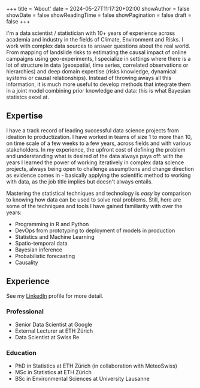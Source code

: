 +++
title = 'About'
date = 2024-05-27T11:17:20+02:00
showAuthor = false
showDate = false
showReadingTime = false
showPagination  = false
draft = false
+++

I'm a data scientist / statistician with 10+ years of experience across academia and industry in the fields of Climate, Environment and Risks. I work with complex data sources to answer questions about the real world. From mapping of landslide risks to estimating the causal impact of online campaigns using geo-experiments, I specialize in settings where there is a lot of structure in data (geospatial, time series, correlated observations or hierarchies) and deep domain expertise (risks knowledge, dynamical systems or causal relationships). Instead of throwing aways all this information, it is much more useful to develop methods that integrate them in a joint model combining prior knowledge and data: this is what Bayesian statistcs excel at.


## Expertise

I have a track record of leading successful data science projects from ideation to productization. I have worked in teams of size 1 to more than 10, on time scale of a few weeks to a few years, across fields and with various stakeholders. In my experience, the upfront cost of defining the problem and understanding what is desired of the data always pays off: with the years I learned the power of working iteratively in complex data science projects, always being open to challenge assumptions and change direction as evidence comes in - basically applying the scientific method to working with data, as the job title implies but doesn't always entails.

Mastering the statistical techniques and technology is *easy* by comparison to knowing how data can be used to solve real problems. Still, here are some of the techniques and tools I have gained familiarity with over the years:

* Programming in R and Python
* DevOps from prototyping to deployment of models in production
* Statistics and Machine Learning
* Spatio-temporal data
* Bayesian inference
* Probabilistic forecasting
* Causality

## Experience

See my [LinkedIn](https://www.linkedin.com/in/robsylvain) profile for more detail.

### Professional

* Senior Data Scientist at Google
* External Lecturer at ETH Zürich
* Data Scientist at Swiss Re

### Education

* PhD in Statistics at ETH Zürich (in collaboration with MeteoSwiss)
* MSc in Statistics at ETH Zürich
* BSc in Environmental Sciences at University Lausanne
